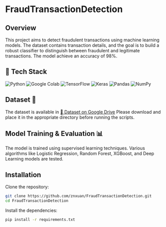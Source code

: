 # FraudTransactionDetection

## Overview

This project aims to detect fraudulent transactions using machine learning models. The dataset contains transaction details, and the goal is to build a robust classifier to distinguish between fraudulent and legitimate transactions. The model achieve an accuracy of 98%.

## 🚀 Tech Stack

![Python](https://img.shields.io/badge/Python-3776AB?style=for-the-badge&logo=python&logoColor=white)
![Google Colab](https://img.shields.io/badge/Google%20Colab-F9AB00?style=for-the-badge&logo=googlecolab&logoColor=white)
![TensorFlow](https://img.shields.io/badge/TensorFlow-FF6F00?style=for-the-badge&logo=tensorflow&logoColor=white)
![Keras](https://img.shields.io/badge/Keras-D00000?style=for-the-badge&logo=keras&logoColor=white)
![Pandas](https://img.shields.io/badge/Pandas-150458?style=for-the-badge&logo=pandas&logoColor=white)
![NumPy](https://img.shields.io/badge/NumPy-013243?style=for-the-badge&logo=numpy&logoColor=white)


## Dataset 📂

The dataset is available in [📂 Dataset on Google Drive](https://drive.google.com/drive/folders/1KNnWTpAPuAiXIXGIY9bbYlrierdvJbc9)
Please download and place it in the appropriate directory before running the scripts.

## Model Training & Evaluation 📊

The model is trained using supervised learning techniques.
Various algorithms like Logistic Regression, Random Forest, XGBoost, and Deep Learning models are tested.

## Installation

Clone the repository:
```bash
git clone https://github.com/znxuan/FraudTransactionDetection.git
cd FraudTransactionDetection
```

Install the dependencies:
```bash
pip install -r requirements.txt
```

